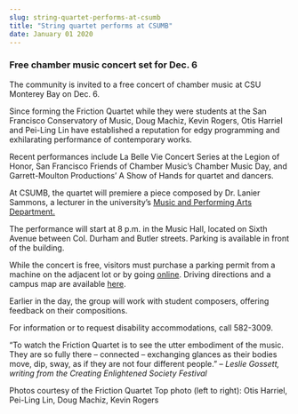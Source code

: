 ```yaml
---
slug: string-quartet-performs-at-csumb
title: "String quartet performs at CSUMB"
date: January 01 2020
---
```


<h3>Free chamber music concert set for Dec. 6</h3><p>The community is invited to a free concert of chamber music at CSU Monterey Bay on Dec. 6.
</p><p>Since forming the Friction Quartet while they were students at the San Francisco Conservatory of Music, Doug Machiz, Kevin Rogers, Otis Harriel and Pei-Ling Lin have established a reputation for edgy programming and exhilarating performance of contemporary works.
</p><p>Recent performances include La Belle Vie Concert Series at the Legion of Honor, San Francisco Friends of Chamber Music’s Chamber Music Day, and Garrett-Moulton Productions’ A Show of Hands for quartet and dancers.
</p><p>At CSUMB, the quartet will premiere a piece composed by Dr. Lanier Sammons, a lecturer in the university’s <a href="http://mpa.csumb.edu/">Music and Performing Arts Department.</a>
</p><p>The performance will start at 8 p.m. in the Music Hall, located on Sixth Avenue between Col. Durham and Butler streets. Parking is available in front of the building.
</p><p>While the concert is free, visitors must purchase a parking permit from a machine on the adjacent lot or by going <a href="https://store.csumb.edu/products/daily-parking-permit">online</a>. Driving directions and a campus map are available <a href="http://csumb.edu/maps">here</a>.
</p><p>Earlier in the day, the group will work with student composers, offering feedback on their compositions.
</p><p>For information or to request disability accommodations, call 582-3009.
</p><p>“To watch the Friction Quartet is to see the utter embodiment of the music. They are so fully there – connected – exchanging glances as their bodies move, dip, sway, as if they are not four different people.” – <em>Leslie Gossett, writing from the Creating Enlightened Society Festival</em>
</p><p>Photos courtesy of the Friction Quartet Top photo (left to right): Otis Harriel, Pei-Ling Lin, Doug Machiz, Kevin Rogers
</p><p> 
</p>
